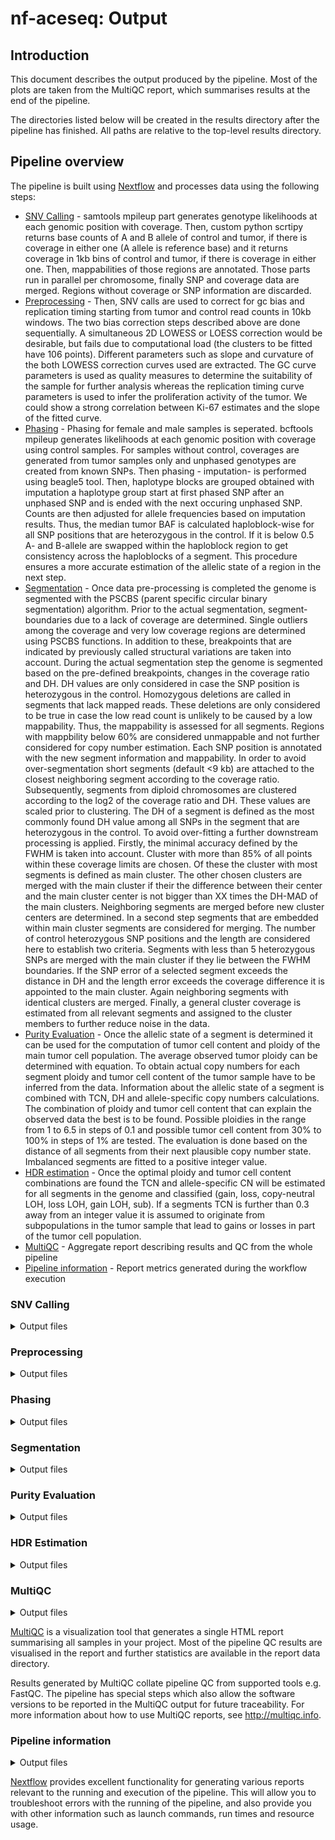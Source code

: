 # nf-aceseq: Output

## Introduction

This document describes the output produced by the pipeline. Most of the plots are taken from the MultiQC report, which summarises results at the end of the pipeline.

The directories listed below will be created in the results directory after the pipeline has finished. All paths are relative to the top-level results directory.

<!-- TODO nf-core: Write this documentation describing your workflow's output -->

## Pipeline overview

The pipeline is built using [Nextflow](https://www.nextflow.io/) and processes data using the following steps:

- [SNV Calling](#snvcalling) - samtools mpileup part generates genotype likelihoods at each genomic position with coverage. Then, custom python scrtipy returns base counts of A and B allele of control and tumor, if there is coverage in either one (A allele is reference base) and it returns coverage in 1kb bins of control and tumor, if there is coverage in either one. Then, mappabilities of those regions are annotated. Those parts run in parallel per chromosome, finally SNP and coverage data are merged. Regions without coverage or SNP information are discarded.
- [Preprocessing](#preprocessing) - Then, SNV calls are used to correct for gc bias and replication timing starting from tumor and control read counts in 10kb windows. The two bias correction steps described above are done sequentially. A simultaneous 2D LOWESS or LOESS correction would be desirable, but fails due to computational load (the clusters to be fitted have 106 points). Different parameters such as slope and curvature of the both LOWESS correction curves used are extracted. The GC curve parameters is used as quality measures to determine the suitability of the sample for further analysis whereas the replication timing curve parameters is used to infer the proliferation activity of the tumor. We could show a strong correlation between Ki-67 estimates and the slope of the fitted curve.
- [Phasing](#phasing) - Phasing for female and male samples is seperated. bcftools mpileup generates likelihoods at each genomic position with coverage using control samples. For samples without control, coverages are generated from tumor samples only and unphased genotypes are created from known SNPs. Then phasing - imputation- is performed using beagle5 tool. Then, haplotype blocks are grouped obtained with imputation a haplotype group start at first phased SNP after an unphased SNP and is ended with the next occuring unphased SNP. Counts are then adjusted for allele frequencies based on imputation results. Thus, the median tumor BAF is calculated haploblock-wise for all SNP positions that are heterozygous in the control. If it is below 0.5 A- and B-allele are swapped within the haploblock region to get consistency across the haploblocks of a segment. This procedure ensures a more accurate estimation of the allelic state of a region in the next step.
- [Segmentation](#segmentation) - Once data pre-processing is completed the genome is segmented with the PSCBS (parent specific circular binary segmentation) algorithm. Prior to the actual segmentation, segment-boundaries due to a lack of coverage are determined. Single outliers among the coverage and very low coverage regions are determined using PSCBS functions. In addition to these, breakpoints that are indicated by previously called structural variations are taken into account. During the actual segmentation step the genome is segmented based on the pre-defined breakpoints, changes in the coverage ratio and DH. DH values are only considered in case the SNP position is heterozygous in the control. Homozygous deletions are called in segments that lack mapped reads. These deletions are only considered to be true in case the low read count is unlikely to be caused by a low mappability. Thus, the mappability is assessed for all segments. Regions with mappbility below 60% are considered unmappable and not further considered for copy number estimation. Each SNP position is annotated with the new segment information and mappability. In order to avoid over-segmentation short segments (default <9 kb) are attached to the closest neighboring segment according to the coverage ratio. Subsequently, segments from diploid chromosomes are clustered according to the log2 of the coverage ratio and DH. These values are scaled prior to clustering. The DH of a segment is defined as the most commonly found DH value among all SNPs in the segment that are heterozygous in the control. To avoid over-fitting a further downstream processing is applied. Firstly, the minimal accuracy defined by the FWHM is taken into account. Cluster with more than 85% of all points within these coverage limits are chosen. Of these the cluster with most segments is defined as main cluster. The other chosen clusters are merged with the main cluster if their the difference between their center and the main cluster center is not bigger than XX times the DH-MAD of the main clusters. Neighboring segments are merged before new cluster centers are determined. In a second step segments that are embedded within main cluster segments are considered for merging. The number of control heterozygous SNP positions and the length are considered here to establish two criteria. Segments with less than 5 heterozygous SNPs are merged with the main cluster if they lie between the FWHM boundaries. If the SNP error of a selected segment exceeds the distance in DH and the length error exceeds the coverage difference it is appointed to the main cluster. Again neighboring segments with identical clusters are merged. Finally, a general cluster coverage is estimated from all relevant segments and assigned to the cluster members to further reduce noise in the data.
- [Purity Evaluation](#purityevaluation) - Once the allelic state of a segment is determined it can be used for the computation of tumor cell content and ploidy of the main tumor cell population. The average observed tumor ploidy can be determined with equation. To obtain actual copy numbers for each segment ploidy and tumor cell content of the tumor sample have to be inferred from the data. Information about the allelic state of a segment is combined with TCN, DH and allele-specific copy numbers calculations. The combination of ploidy and tumor cell content that can explain the observed data the best is to be found. Possible ploidies in the range from 1 to 6.5 in steps of 0.1 and possible tumor cell content from 30% to 100% in steps of 1% are tested. The evaluation is done based on the distance of all segments from their next plausible copy number state. Imbalanced segments are fitted to a positive integer value.
- [HDR estimation](#hdrestimation) - Once the optimal ploidy and tumor cell content combinations are found the TCN and allele-specific CN will be estimated for all segments in the genome and classified (gain, loss, copy-neutral LOH, loss LOH, gain LOH, sub). If a segments TCN is further than 0.3 away from an integer value it is assumed to originate from subpopulations in the tumor sample that lead to gains or losses in part of the tumor cell population.
- [MultiQC](#multiqc) - Aggregate report describing results and QC from the whole pipeline
- [Pipeline information](#pipeline-information) - Report metrics generated during the workflow execution

### SNV Calling

<details markdown="1">
<summary>Output files</summary>

- `metaid/`
  - `anno_cnv/`: A directory with annotated coverages per chromosome
  - `*.snp.tab.gz`: Merged SNVs
  - `*.cnv.tab.gz`: Merged coverages

</details>

### Preprocessing

<details markdown="1">
<summary>Output files</summary>

- `metaid/`
  - `gc_bias/`: A directory with annotated coverages per chromosome
    - `all_corrected.txt.gz`: Corrected SNVs
    - `*.coverage.png`: Coverage plots
    - `*gc_corrected*`: GC corrected profiles

</details>

### Phasing

<details markdown="1">
<summary>Output files</summary>

- `metaid/`
  - `haploblocks/`: A directory with haploblocks per chromosome
  - `phasing/`: A directory with phased hoploblocks per chromosome

</details>

### Segmentation

<details markdown="1">
<summary>Output files</summary>

- `metaid/`

</details>

### Purity Evaluation

<details markdown="1">
<summary>Output files</summary>

- `metaid/`

</details>

### HDR Estimation

<details markdown="1">
<summary>Output files</summary>

- `metaid/`

</details>

### MultiQC

<details markdown="1">
<summary>Output files</summary>

- `multiqc/`
  - `multiqc_report.html`: a standalone HTML file that can be viewed in your web browser.
  - `multiqc_data/`: directory containing parsed statistics from the different tools used in the pipeline.
  - `multiqc_plots/`: directory containing static images from the report in various formats.

</details>

[MultiQC](http://multiqc.info) is a visualization tool that generates a single HTML report summarising all samples in your project. Most of the pipeline QC results are visualised in the report and further statistics are available in the report data directory.

Results generated by MultiQC collate pipeline QC from supported tools e.g. FastQC. The pipeline has special steps which also allow the software versions to be reported in the MultiQC output for future traceability. For more information about how to use MultiQC reports, see <http://multiqc.info>.

### Pipeline information

<details markdown="1">
<summary>Output files</summary>

- `pipeline_info/`
  - Reports generated by Nextflow: `execution_report.html`, `execution_timeline.html`, `execution_trace.txt` and `pipeline_dag.dot`/`pipeline_dag.svg`.
  - Reports generated by the pipeline: `pipeline_report.html`, `pipeline_report.txt` and `software_versions.yml`. The `pipeline_report*` files will only be present if the `--email` / `--email_on_fail` parameter's are used when running the pipeline.
  - Reformatted samplesheet files used as input to the pipeline: `samplesheet.valid.csv`.

</details>

[Nextflow](https://www.nextflow.io/docs/latest/tracing.html) provides excellent functionality for generating various reports relevant to the running and execution of the pipeline. This will allow you to troubleshoot errors with the running of the pipeline, and also provide you with other information such as launch commands, run times and resource usage.
